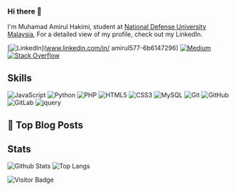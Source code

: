 
### Hi there 👋

I'm Muhamad Amirul Hakimi, student at [National Defense University Malaysia](https://www.upnm.edu.my/), For a detailed view of my profile, check out my LinkedIn.

[![LinkedIn](https://img.shields.io/badge/linkedin-%230077B5.svg?style=for-the-badge&logo=linkedin&logoColor=white)](www.linkedin.com/in/
amirul577-6b6147296)
[![Medium](https://img.shields.io/badge/Medium-12100E?style=for-the-badge&logo=medium&logoColor=white)](-)
[![Stack Overflow](https://img.shields.io/badge/-Stackoverflow-FE7A16?style=for-the-badge&logo=stack-overflow&logoColor=white)](-)

## Skills

![JavaScript](https://img.shields.io/badge/-JavaScript-black?style=for-the-badge&logo=javascript)
![Python](https://img.shields.io/badge/-Python-black?style=for-the-badge&logo=Python)
![PHP](https://img.shields.io/badge/-Php-black?style=for-the-badge&logo=Php)
![HTML5](https://img.shields.io/badge/-HTML5-E34F26?style=for-the-badge&logo=html5&logoColor=white)
![CSS3](https://img.shields.io/badge/-CSS3-1572B6?style=for-the-badge&logo=css3)
![MySQL](https://img.shields.io/badge/-MySQL-black?style=for-the-badge&logo=mysql)
![Git](https://img.shields.io/badge/-Git-black?style=for-the-badge&logo=git)
![GitHub](https://img.shields.io/badge/-GitHub-181717?style=for-the-badge&logo=github)
![GitLab](https://img.shields.io/badge/-GitLab-FCA121?style=for-the-badge&logo=gitlab)
![jquery](https://img.shields.io/badge/jQuery-0769AD?style=for-the-badge&logo=jquery&logoColor=white)
<!-- ![next](https://img.shields.io/badge/Next-000000?style=for-the-badge&logo=nextdotjs&logoColor=FFFFFF)-->
<!-- ![react](https://img.shields.io/badge/React-20232A?style=for-the-badge&logo=react&logoColor=61DAFB)-->
<!-- ![redux](https://img.shields.io/badge/Redux-593D88?style=for-the-badge&logo=redux&logoColor=white)-->
<!-- ![react-router](https://img.shields.io/badge/React_Router-CA4245?style=for-the-badge&logo=react-router&logoColor=white)-->
<!-- ![material-ui](https://img.shields.io/badge/Material_UI-0081CB?style=for-the-badge&logo=mui&logoColor=white)-->
<!-- ![pwa](https://img.shields.io/badge/Progressive_Web_App-4285F4?style=for-the-badge&logo=googlechrome&logoColor=white)-->
<!-- ![storybook](https://img.shields.io/badge/storybook-FF4785?style=for-the-badge&logo=storybook&logoColor=white)-->
<!-- ![C++](https://img.shields.io/badge/-C++-00599C?style=for-the-badge&logo=c)-->
<!-- ![typescript](https://img.shields.io/badge/TypeScript-3178C6?style=for-the-badge&logo=typescript&logoColor=white)-->
<!-- ![Nodejs](https://img.shields.io/badge/-Nodejs-black?style=for-the-badge&logo=Node.js)-->
<!-- ![React](https://img.shields.io/badge/-React-black?style=for-the-badge&logo=react)-->
<!-- ![Vue](https://img.shields.io/badge/-Vuejs-black?style=for-the-badge&logo=Vue.js)-->
<!-- ![Bootstrap](https://img.shields.io/badge/-Bootstrap-563D7C?style=for-the-badge&logo=bootstrap)-->
<!-- ![MongoDB](https://img.shields.io/badge/-MongoDB-black?style=for-the-badge&logo=mongodb)-->
<!-- ![Redis](https://img.shields.io/badge/-Redis-black?style=for-the-badge&logo=Redis)-->
<!-- ![PostgreSQL](https://img.shields.io/badge/-PostgreSQL-336791?style=for-the-badge&logo=postgresql)-->
<!-- ![Heroku](https://img.shields.io/badge/-Heroku-430098?style=for-the-badge&logo=heroku)-->
<!-- ![Amazon AWS](https://img.shields.io/badge/Amazon%20AWS-232F3E?style=for-the-badge&logo=amazon-aws)-->
<!-- ![BitBucket](https://img.shields.io/badge/-BitBucket-darkblue?style=for-the-badge&logo=bitbucket)-->

## 📝 Top Blog Posts
<!--
-   [Frontend Testing Techniques](https://medium.com/faun/frontend-testing-techniques-71f1cfebe917)
-   [8 React Open-Source projects to learn and become a React.js Developer](https://medium.com/datadriveninvestor/8-react-open-source-projects-to-learn-and-become-a-react-js-developer-8376107730c4)
-   [Understand NFT in Simple Words](https://medium.com/coinmonks/understand-nft-in-simple-words-2df9ce3fa4fb)
-   [Journey to Become a Blockchain Developer](https://medium.com/coinmonks/journey-to-become-a-blockchain-developer-ae31d062eb3a)
-   [Are we in NFT Bubble?](https://medium.com/coinmonks/are-we-in-nft-bubble-8a763f25b760)
-->
## Stats

![Github Stats](https://github-readme-stats.vercel.app/api?username=mirul577&count_private=true&show_icons=true&include_all_commits=true&theme=prussian&layout=compact)
![Top Langs](https://github-readme-stats.vercel.app/api/top-langs/?username=mirul577&hide=TeX&layout=compact&theme=prussian)

![Visitor Badge](https://visitor-badge.laobi.icu/badge?page_id=mirul577.mirul577)

<!--
**mirul577/mirul577** is a ✨ _special_ ✨ repository because its `README.md` (this file) appears on your GitHub profile.

Here are some ideas to get you started:

- 🔭 I’m currently working on ...
- 🌱 I’m currently learning ...
- 👯 I’m looking to collaborate on ...
- 🤔 I’m looking for help with ...
- 💬 Ask me about ...
- 📫 How to reach me: ...
- 😄 Pronouns: ...
- ⚡ Fun fact: ...
-->
